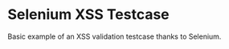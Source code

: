 Selenium XSS Testcase
=====================

Basic example of an XSS validation testcase thanks to Selenium.
